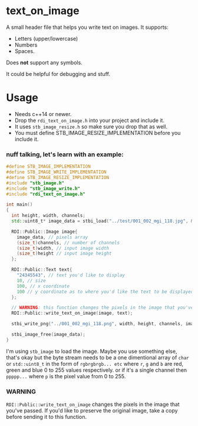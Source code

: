 # text_on_image
A small header file that helps you write text on images.
It supports:
* Letters (upper/lowercase)
* Numbers
* Spaces.

Does **not** support any symbols.

It could be helpful for debugging and stuff.

# Usage
* Needs c++14 or newer.
* Drop the `rdi_text_on_image.h` into your project and include it.
* It uses `stb_image_resize.h` so make sure you drop that as well.
* You must define STB_IMAGE_RESIZE_IMPLEMENTATION before you include it.

### nuff talking, let's learn with an example:
```c++
#define STB_IMAGE_IMPLEMENTATION
#define STB_IMAGE_WRITE_IMPLEMENTATION
#define STB_IMAGE_RESIZE_IMPLEMENTATION
#include "stb_image.h"
#include "stb_image_write.h"
#include "rdi_text_on_image.h"

int main()
{
  int height, width, channels;
  std::uint8_t* image_data = stbi_load("../test/001_002_mgi_118.jpg", &width, &height, &channels, 0);

  RDI::Public::Image image{
    image_data, // pixels array
    (size_t)channels, // number of channels
    (size_t)width, // input image width
    (size_t)height // input image height
  };

  RDI::Public::Text text{
    "24345543", // text you'd like to display
    10, // size
    100, // x coordinate
    100 // y coordinate as to where you'd like the text to be displayed on the image
  };

  // WARNING: this function changes the pixels in the image that you've passed
  RDI::Public::write_text_on_image(image, text);

  stbi_write_png("../001_002_mgi_118.png", width, height, channels, image_data, 0);

  stbi_image_free(image_data);
}
```

I'm using `stb_image` to load the image. Maybe you use something else, that's okay but 
the byte stream needs to be a one dimentional array of `char` or `std::uint8_t` in the form of `rgbrgbrgb... etc`
where `r`, `g` and `b` are red, green and blue 0 to 255 values respectively.
or if it's a single channel then `ppppp...` where `p` is the pixel value from 0 to 255.

### WARNING
`RDI::Public::write_text_on_image` changes the pixels in the image that you've passed.
If you'd like to preserve the original image, take a copy before sending it to this function.
